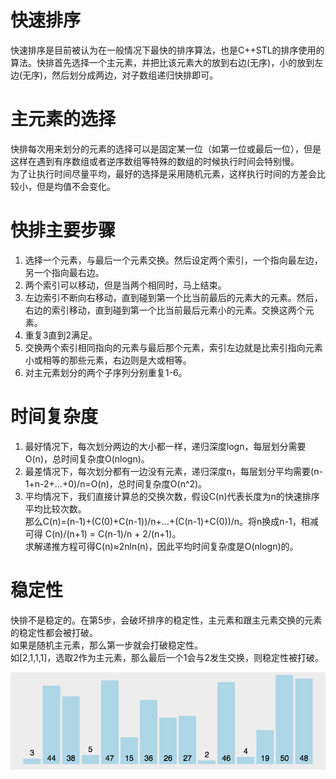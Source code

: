 快速排序
========
快速排序是目前被认为在一般情况下最快的排序算法，也是C++STL的排序使用的算法。快排首先选择一个主元素，并把比该元素大的放到右边(无序)，小的放到左边(无序)，然后划分成两边，对子数组递归快排即可。<br />

主元素的选择
===========
快排每次用来划分的元素的选择可以是固定某一位（如第一位或最后一位），但是这样在遇到有序数组或者逆序数组等特殊的数组的时候执行时间会特别慢。<br />
为了让执行时间尽量平均，最好的选择是采用随机元素，这样执行时间的方差会比较小，但是均值不会变化。<br />

快排主要步骤
===========
1. 选择一个元素，与最后一个元素交换。然后设定两个索引，一个指向最左边，另一个指向最右边。<br />
2. 两个索引可以移动，但是当两个相同时，马上结束。<br />
3. 左边索引不断向右移动，直到碰到第一个比当前最后的元素大的元素。然后，右边的索引移动，直到碰到第一个比当前最后元素小的元素。交换这两个元素。<br />
4. 重复3直到2满足。
5. 交换两个索引相同指向的元素与最后那个元素，索引左边就是比索引指向元素小或相等的那些元素，右边则是大或相等。<br />
6. 对主元素划分的两个子序列分别重复1-6。<br />


时间复杂度
==========
1. 最好情况下，每次划分两边的大小都一样，递归深度logn，每层划分需要O(n)，总时间复杂度O(nlogn)。<br />
2. 最差情况下，每次划分都有一边没有元素，递归深度n，每层划分平均需要(n-1+n-2+...+0)/n=O(n)，总时间复杂度O(n^2)。<br />
3. 平均情况下，我们直接计算总的交换次数，假设C(n)代表长度为n的快速排序平均比较次数。<br />
那么C(n)=(n-1)+(C(0)+C(n-1))/n+...+(C(n-1)+C(0))/n。将n换成n-1，相减可得 C(n)/(n+1) = C(n-1)/n + 2/(n+1)。<br />
求解递推方程可得C(n)≈2nln(n)，因此平均时间复杂度是O(nlogn)的。<br />

稳定性
======
快排不是稳定的。在第5步，会破坏排序的稳定性，主元素和跟主元素交换的元素的稳定性都会被打破。<br />
如果是随机主元素，那么第一步就会打破稳定性。<br />
如[2,1,1,1]，选取2作为主元素，那么最后一个1会与2发生交换，则稳定性被打破。<br />

![链接已失效](https://github.com/CanRui-Wu/Sort/blob/master/normal_sort/%E5%BF%AB%E9%80%9F%E6%8E%92%E5%BA%8F/quick_sort.gif)







